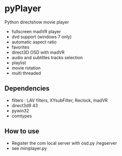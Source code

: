 pyPlayer
========

Python directshow movie player

* fullscreen madVR player
* dvd support (windows 7 only)
* automatic aspect ratio
* favorites
* direct3D OSD with madVR
* audio and subtitles tracks selection
* playlist
* movie rotation
* multi threaded

Dependencies
------------

* filters : LAV filters, XYsubFilter, Reclock, madVR
* direct3d9 43
* pywin32
* comtypes 
 
How to use
----------

* Register the com local server with osd.py /regserver
* see miniplayer.py


